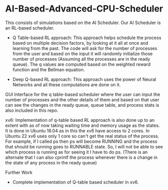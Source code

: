 # AI-Based-Advanced-CPU-Scheduler
This consists of simulations based on the AI Scheduler.
Our AI Scheduler is an RL-based scheduler.
- Q Table-based RL approach: This approach helps schedule the process based on multiple decision factors, by looking at it all at once and learning from the past.
                             The code will ask for the number of processes from the user and based on the input it will randomly initialize those number of processes (Assuming all the processes are in the ready queue). The q values are computed based on the weighted reward function and the Bellman equation.

- Deep Q-based RL approach: This approach uses the power of Neural Networks and all these computations are done on it.


GUI Interface for the q table-based scheduler where the user can input the number of processes and the other details of them and based on that user can see the changes in the ready queue, queue table, and process stats is also included in this repo.

xv6: Implementation of q-table based RL approach is also done up to an extent with as of now taking waiting time and memory usage as the states. It is done in Ubuntu 16.04 as in this the xv6 have access to 2 cores. In Ubuntu 22 xv6 uses only 1 core so can't get the real status of the process. For example, if I called ps then ps will become RUNNING and the process that should be running goes to RUNNABLE state. So, I will not be able to see which process is running as for seeing it I have to do ps. (There is an alternate that I can also cprintf the process whenever there is a change in the state of any process in the ready queue)

Further Work
- Complete implementation of Q-table based scheduler in xv6.
